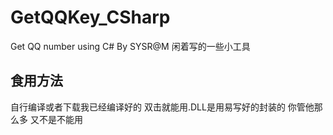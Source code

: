 # GetQQKey_CSharp
Get QQ number using C# By SYSR@M
闲着写的一些小工具

## 食用方法
自行编译或者下载我已经编译好的 双击就能用.DLL是用易写好的封装的 你管他那么多 又不是不能用 <br>

